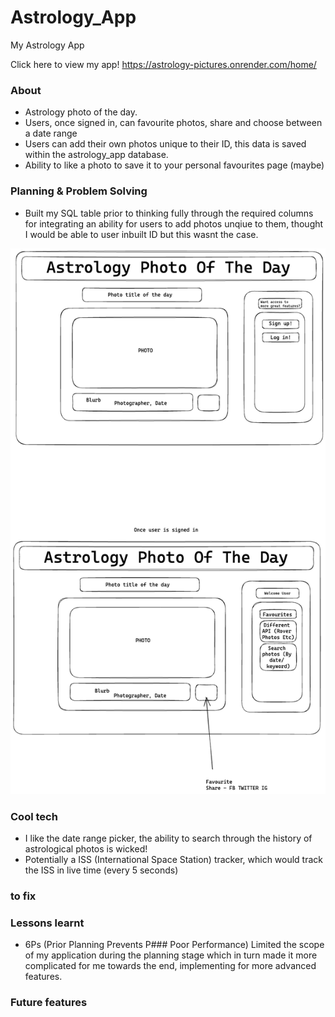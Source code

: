 # Astrology_App
My Astrology App

Click here to view my app! https://astrology-pictures.onrender.com/home/
### About 

- Astrology photo of the day.
- Users, once signed in, can favourite photos, share and choose between a date range
- Users can add their own photos unique to their ID, this data is saved within the astrology_app database.
- Ability to like a photo to save it to your personal favourites page (maybe)

### Planning & Problem Solving

- Built my SQL table prior to thinking fully through the required columns for integrating an ability for users to add photos unqiue to them, thought I would be able to user inbuilt ID but this wasnt the case.

![apod](resources/APOD.png)

### Cool tech

- I like the date range picker, the ability to search through the history of astrological photos is wicked!
- Potentially a ISS (International Space Station) tracker, which would track the ISS in live time (every 5 seconds)

### to fix

### Lessons learnt

- 6Ps (Prior Planning Prevents P### Poor Performance) Limited the scope of my application during the planning stage which in turn made it more complicated for me towards the end, implementing for more advanced features.  

### Future features


